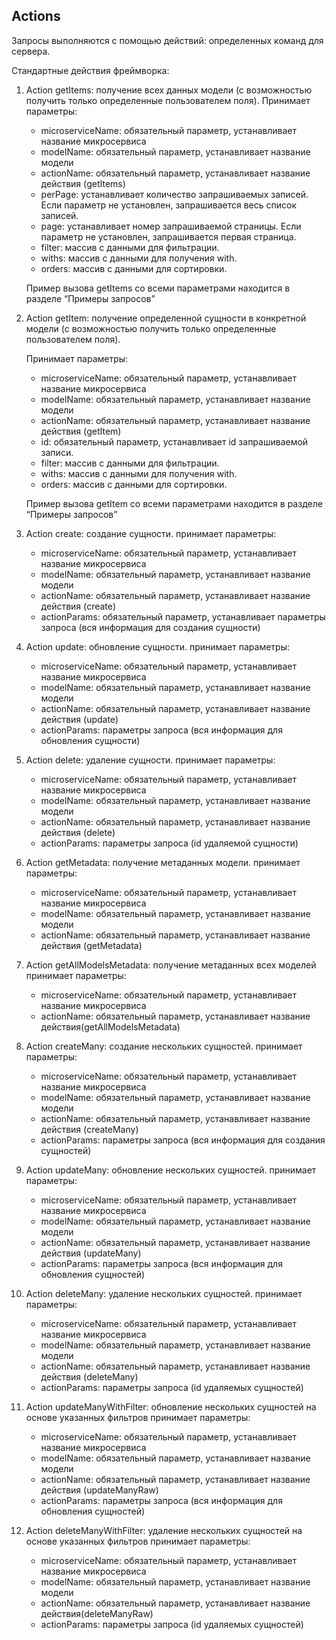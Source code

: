 ## Actions

Запросы выполняются с помощью действий: определенных команд для сервера.

Стандартные действия фреймворка:

1. Action getItems: получение всех данных модели (с возможностью получить только определенные пользователем поля).
    Принимает параметры:
    - microserviceName: обязательный параметр, устанавливает название микросервиса
    - modelName: обязательный параметр, устанавливает название модели
    - actionName: обязательный параметр, устанавливает название действия (getItems)
    - perPage: устанавливает количество запрашиваемых записей. Если параметр не установлен, запрашивается весь список записей.
    - page: устанавливает номер запрашиваемой страницы. Если параметр не установлен, запрашивается первая страница.
    - filter: массив с данными для фильтрации.
    - withs: массив с данными для получения with. 
    - orders: массив с данными для сортировки.

    Пример вызова getItems со всеми параметрами находится в разделе “Примеры запросов”
    
2. Action getItem: получение определенной сущности в конкретной модели (с возможностью получить только определенные пользователем поля).

    Принимает параметры:
    - microserviceName: обязательный параметр, устанавливает название микросервиса
    - modelName: обязательный параметр, устанавливает название модели
    - actionName: обязательный параметр, устанавливает название действия (getItem)
    - id: обязательный параметр, устанавливает id запрашиваемой записи.
    - filter: массив с данными для фильтрации. 
    - withs: массив с данными для получения with. 
    - orders: массив с данными для сортировки. 

    Пример вызова getItem со всеми параметрами находится в разделе “Примеры запросов”
3. Action create: создание сущности.
    принимает параметры:
    - microserviceName: обязательный параметр, устанавливает название микросервиса
    - modelName: обязательный параметр, устанавливает название модели
    - actionName: обязательный параметр, устанавливает название действия (create)
    - actionParams: обязательный параметр, устанавливает параметры запроса (вся информация для создания сущности)
4. Action update: обновление сущности.
    принимает параметры:
    - microserviceName: обязательный параметр, устанавливает название микросервиса
    - modelName: обязательный параметр, устанавливает название модели
    - actionName: обязательный параметр, устанавливает название действия (update)
    - actionParams: параметры запроса (вся информация для обновления сущности)
5. Action delete: удаление сущности.
    принимает параметры:
    - microserviceName: обязательный параметр, устанавливает название микросервиса
    - modelName: обязательный параметр, устанавливает название модели
    - actionName: обязательный параметр, устанавливает название действия (delete)
    - actionParams: параметры запроса (id удаляемой сущности)
6. Action getMetadata: получение метаданных модели.
    принимает параметры:
    - microserviceName: обязательный параметр, устанавливает название микросервиса
    - modelName: обязательный параметр, устанавливает название модели
    - actionName: обязательный параметр, устанавливает название действия (getMetadata)
7. Action getAllModelsMetadata: получение метаданных всех моделей
    принимает параметры:
    - microserviceName: обязательный параметр, устанавливает название микросервиса
    - actionName: обязательный параметр, устанавливает название действия(getAllModelsMetadata)
8. Action createMany: создание нескольких сущностей.
    принимает параметры:
    - microserviceName: обязательный параметр, устанавливает название микросервиса
    - modelName: обязательный параметр, устанавливает название модели
    - actionName: обязательный параметр, устанавливает название действия (createMany)
    - actionParams: параметры запроса (вся информация для создания сущностей)
9. Action updateMany: обновление нескольких сущностей.
    принимает параметры:
    - microserviceName: обязательный параметр, устанавливает название микросервиса
    - modelName: обязательный параметр, устанавливает название модели
    - actionName: обязательный параметр, устанавливает название действия (updateMany)
    - actionParams: параметры запроса (вся информация для обновления сущностей)
10. Action deleteMany: удаление нескольких сущностей.
    принимает параметры:
    - microserviceName: обязательный параметр, устанавливает название микросервиса
    - modelName: обязательный параметр, устанавливает название модели
    - actionName: обязательный параметр, устанавливает название действия (deleteMany)
    - actionParams: параметры запроса (id удаляемых сущностей)
11. Action updateManyWithFilter: обновление нескольких сущностей на основе указанных фильтров
    принимает параметры:
    - microserviceName: обязательный параметр, устанавливает название микросервиса
    - modelName: обязательный параметр, устанавливает название модели
    - actionName: обязательный параметр, устанавливает название действия (updateManyRaw)
    - actionParams: параметры запроса (вся информация для обновления сущностей)
12. Action deleteManyWithFilter: удаление нескольких сущностей на основе указанных фильтров
    принимает параметры:
    - microserviceName: обязательный параметр, устанавливает название микросервиса
    - modelName: обязательный параметр, устанавливает название модели
    - actionName: обязательный параметр, устанавливает название действия(deleteManyRaw)
    - actionParams: параметры запроса (id удаляемых сущностей)
